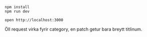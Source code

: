 ```
npm install
npm run dev
```

```
open http://localhost:3000
```

Öll request virka fyrir category, en patch getur bara breytt titlinum.